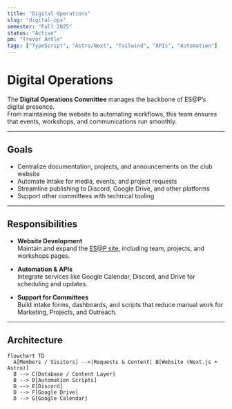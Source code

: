 ```yaml
---
title: "Digital Operations"
slug: "digital-ops"
semester: "Fall 2025"
status: "Active"
pm: "Trevor Antle"
tags: ["TypeScript", "Astro/Next", "Tailwind", "APIs", "Automation"]
---
```


# Digital Operations

The **Digital Operations Committee** manages the backbone of ES@P’s digital presence.  
From maintaining the website to automating workflows, this team ensures that events, workshops, and communications run smoothly.

---

## Goals

- Centralize documentation, projects, and announcements on the club website  
- Automate intake for media, events, and project requests  
- Streamline publishing to Discord, Google Drive, and other platforms  
- Support other committees with technical tooling

---

## Responsibilities

- **Website Development**  
  Maintain and expand the [ES@P site](/), including team, projects, and workshops pages.

- **Automation & APIs**  
  Integrate services like Google Calendar, Discord, and Drive for scheduling and updates.

- **Support for Committees**  
  Build intake forms, dashboards, and scripts that reduce manual work for Marketing, Projects, and Outreach.

---

## Architecture

```mermaid
flowchart TD
  A[Members / Visitors] -->|Requests & Content| B[Website (Next.js + Astro)]
  B --> C[Database / Content Layer]
  B --> D[Automation Scripts]
  D --> E[Discord]
  D --> F[Google Drive]
  D --> G[Google Calendar]
